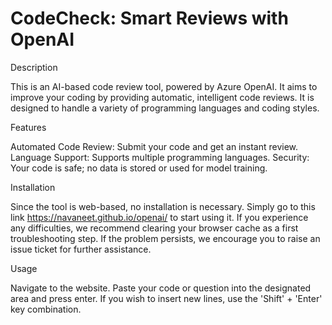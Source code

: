 # CodeCheck: Smart Reviews with OpenAI

Description

This is an AI-based code review tool, powered by Azure OpenAI. It aims to improve your coding by providing automatic, intelligent code reviews. It is designed to handle a variety of programming languages and coding styles.

Features

Automated Code Review: Submit your code and get an instant review.
Language Support: Supports multiple programming languages.
Security: Your code is safe; no data is stored or used for model training.

Installation

Since the tool is web-based, no installation is necessary. Simply go to this link https://navaneet.github.io/openai/ to start using it. If you experience any difficulties, we recommend clearing your browser cache as a first troubleshooting step. If the problem persists, we encourage you to raise an issue ticket for further assistance.

Usage

Navigate to the website.
Paste your code or question into the designated area and press enter. If you wish to insert new lines, use the 'Shift' + 'Enter' key combination. 
